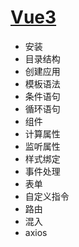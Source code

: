 # [Vue3](../lib/Vue3.xmind)

+ 安装
+ 目录结构
+ 创建应用
+ 模板语法
+ 条件语句
+ 循环语句
+ 组件
+ 计算属性
+ 监听属性
+ 样式绑定
+ 事件处理
+ 表单
+ 自定义指令
+ 路由
+ 混入
+ axios

